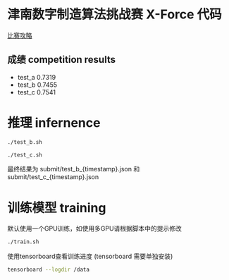 # 津南数字制造算法挑战赛 X-Force 代码

[比赛攻略](https://tianchi.aliyun.com/notebook-ai/detail?spm=5176.12281915.0.0.11ba1842na87VQ&postId=57411)

## 成绩 competition results
* test_a 0.7319
* test_b 0.7455
* test_c 0.7541

# 推理 infernence

```sh
./test_b.sh

./test_c.sh
```

最终结果为 submit/test_b_{timestamp}.json 和  submit/test_c_{timestamp}.json


# 训练模型 training

默认使用一个GPU训练，如使用多GPU请根据脚本中的提示修改

```sh
./train.sh
```

使用tensorboard查看训练进度 (tensorboard 需要单独安装)
```sh
tensorboard --logdir /data
```



